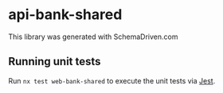 
# api-bank-shared

This library was generated with SchemaDriven.com

## Running unit tests

Run `nx test web-bank-shared` to execute the unit tests via [Jest](https://jestjs.io).

